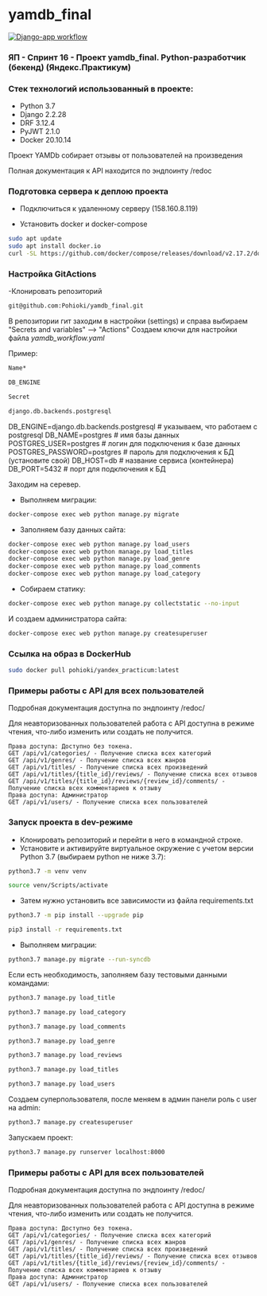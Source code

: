 # yamdb_final
[![Django-app workflow](https://github.com/Pohioki/yamdb_final/actions/workflows/yamdb_workflow.yml/badge.svg)](https://github.com/Pohioki/yamdb_final/actions/workflows/yamdb_workflow.yml)

### ЯП - Спринт 16 - Проект yamdb_final. Python-разработчик (бекенд) (Яндекс.Практикум)

### Стек технологий использованный в проекте:
- Python 3.7
- Django 2.2.28
- DRF 3.12.4
- PyJWT 2.1.0
- Docker 20.10.14

Проект YAMDb собирает отзывы от пользователей на произведения

Полная документация к API находится по эндпоинту /redoc

### Подготовка сервера к деплою проекта

- Подключиться к удаленному серверу (158.160.8.119)

- Установить docker и docker-compose

```bash
sudo apt update
sudo apt install docker.io
curl -SL https://github.com/docker/compose/releases/download/v2.17.2/docker-compose-linux-x86_64 -o /usr/local/bin/docker-compose
```


### Настройка GitActions

-Клонировать репозиторий

```bash
git@github.com:Pohioki/yamdb_final.git
```
В репозитории гит заходим в настройки (settings) и справа выбираем "Secrets and variables" --> "Actions"
Создаем ключи для настройки файла *yamdb_workflow.yaml*

Пример:

```bash
Name*
```
```bash
DB_ENGINE
```
```bash
Secret
```
```bash
django.db.backends.postgresql
```

DB_ENGINE=django.db.backends.postgresql # указываем, что работаем с postgresql
DB_NAME=postgres # имя базы данных
POSTGRES_USER=postgres # логин для подключения к базе данных
POSTGRES_PASSWORD=postgres # пароль для подключения к БД (установите свой)
DB_HOST=db # название сервиса (контейнера)
DB_PORT=5432 # порт для подключения к БД 


Заходим на серевер.

- Выполняем миграции:
```bash
docker-compose exec web python manage.py migrate
```

- Заполняем базу данных сайта:

```bash
docker-compose exec web python manage.py load_users 
docker-compose exec web python manage.py load_titles
docker-compose exec web python manage.py load_genre 
docker-compose exec web python manage.py load_comments
docker-compose exec web python manage.py load_category
```

- Собираем статику:

```bash
docker-compose exec web python manage.py collectstatic --no-input
```

И создаем администратора сайта:

```bash
docker-compose exec web python manage.py createsuperuser
```

### Ссылка на образ в DockerHub
```bash
sudo docker pull pohioki/yandex_practicum:latest
```

### Примеры работы с API для всех пользователей

Подробная документация доступна по эндпоинту /redoc/


Для неавторизованных пользователей работа с API доступна в режиме чтения, что-либо изменить или создать не получится. 

```
Права доступа: Доступно без токена.
GET /api/v1/categories/ - Получение списка всех категорий
GET /api/v1/genres/ - Получение списка всех жанров
GET /api/v1/titles/ - Получение списка всех произведений
GET /api/v1/titles/{title_id}/reviews/ - Получение списка всех отзывов
GET /api/v1/titles/{title_id}/reviews/{review_id}/comments/ - Получение списка всех комментариев к отзыву
Права доступа: Администратор
GET /api/v1/users/ - Получение списка всех пользователей
```

### Запуск проекта в dev-режиме
- Клонировать репозиторий и перейти в него в командной строке.
- Установите и активируйте виртуальное окружение c учетом версии Python 3.7 (выбираем python не ниже 3.7):

```bash
python3.7 -m venv venv
```

```bash
source venv/Scripts/activate
```

- Затем нужно установить все зависимости из файла requirements.txt

```bash
python3.7 -m pip install --upgrade pip
```

```bash
pip3 install -r requirements.txt
```

- Выполняем миграции:

```bash
python3.7 manage.py migrate --run-syncdb
```

Если есть необходимость, заполняем базу тестовыми данными командами:

```bash
python3.7 manage.py load_title
```
```bash
python3.7 manage.py load_category
```
```bash
python3.7 manage.py load_comments
```
```bash
python3.7 manage.py load_genre
```
```bash
python3.7 manage.py load_reviews
```
```bash
python3.7 manage.py load_titles
```
```bash
python3.7 manage.py load_users
```


Создаем суперпользователя, после меняем в админ панели роль с user на admin:

```bash
python3.7 manage.py createsuperuser
```

Запускаем проект:

```bash
python3.7 manage.py runserver localhost:8000
```

### Примеры работы с API для всех пользователей

Подробная документация доступна по эндпоинту /redoc/


Для неавторизованных пользователей работа с API доступна в режиме чтения, что-либо изменить или создать не получится. 

```
Права доступа: Доступно без токена.
GET /api/v1/categories/ - Получение списка всех категорий
GET /api/v1/genres/ - Получение списка всех жанров
GET /api/v1/titles/ - Получение списка всех произведений
GET /api/v1/titles/{title_id}/reviews/ - Получение списка всех отзывов
GET /api/v1/titles/{title_id}/reviews/{review_id}/comments/ - Получение списка всех комментариев к отзыву
Права доступа: Администратор
GET /api/v1/users/ - Получение списка всех пользователей
```
